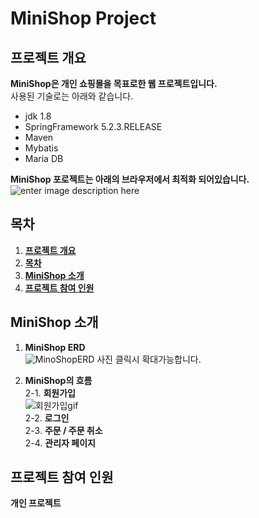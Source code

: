 # MiniShop Project

## 프로젝트 개요

**MiniShop은 개인 쇼핑몰을 목표로한 웹 프로젝트입니다.** <br/>
  사용된 기술로는 아래와 같습니다.
  * jdk 1.8
  * SpringFramework 5.2.3.RELEASE
  * Maven
  * Mybatis
  * Maria DB
  
  **MiniShop 포로젝트는 아래의 브라우저에서 최적화 되어있습니다.** <br/>
![enter image description here](https://img1.daumcdn.net/thumb/R1280x0/?scode=mtistory2&fname=https://blog.kakaocdn.net/dn/dOnlnt/btqETnBKL33/wTdqSwKSN7QmF24d2G4EG1/img.png)
  
## 목차
 1. [ **프로젝트 개요**](#프로젝트-개요)<br/>
 2. [**목차**](#목차)<br/>
 3. [**MiniShop 소개**](#MiniShop-소개)<br/>  
 4. [**프로젝트 참여 인원**](#프로젝트-참여-인원)<br/>
 

## MiniShop 소개 <br/>

  1. **MiniShop ERD** <br/>
    ![MinoShopERD](https://user-images.githubusercontent.com/50799296/115985127-56f62d80-a5e5-11eb-9de3-c39ba2a16a93.jpg)
    사진 클릭시 확대가능합니다. 
    
  2. **MiniShop의 흐름**<br/>
    2-1. **회원가입** <br/>
    ![회원가입gif](https://user-images.githubusercontent.com/50799296/116239722-f5c58a00-a79d-11eb-9a8d-aaabd8e76e50.gif)<br/>
    2-2. **로그인** <br/>
    2-3. **주문 / 주문 취소** <br/>
    2-4. **관리자 페이지** <br/>
  

## 프로젝트 참여 인원 <br/>
  **개인 프로젝트**


